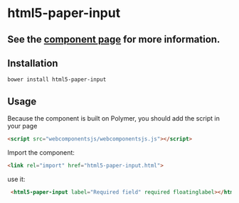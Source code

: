 html5-paper-input
================

## See the [component page](http://cbalit.github.io/html5-paper-input) for more information.

## Installation

````
bower install html5-paper-input
````
## Usage

Because the component is built on Polymer, you should add the script in your page
```html
<script src="webcomponentsjs/webcomponentsjs.js"></script>
```


Import the component:
```html
<link rel="import" href="html5-paper-input.html">
```

use it:
```html
 <html5-paper-input label="Required field" required floatinglabel></html5-paper-input>
```
